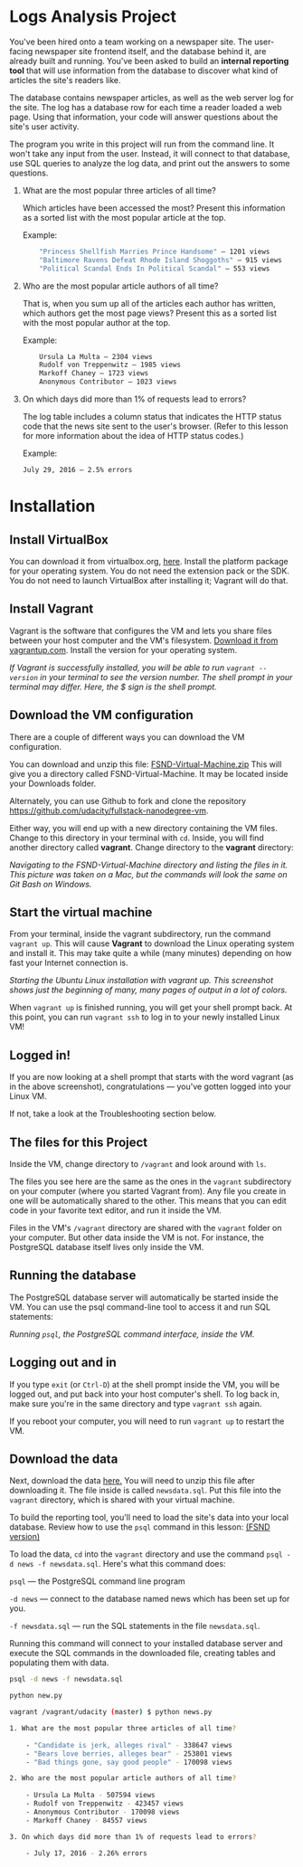 # Logs Analysis Project

You've been hired onto a team working on a newspaper site. The user-facing newspaper site frontend itself, and the database behind it, are already built and running. You've been asked to build an **internal reporting tool** that will use information from the database to discover what kind of articles the site's readers like.

The database contains newspaper articles, as well as the web server log for the site. The log has a database row for each time a reader loaded a web page. Using that information, your code will answer questions about the site's user activity.

The program you write in this project will run from the command line. It won't take any input from the user. Instead, it will connect to that database, use SQL queries to analyze the log data, and print out the answers to some questions.

1. What are the most popular three articles of all time? 

    Which articles have been accessed the most? Present this information as a sorted list with the most popular article at the top.

    Example:
    ```sh
    	"Princess Shellfish Marries Prince Handsome" — 1201 views
    	"Baltimore Ravens Defeat Rhode Island Shoggoths" — 915 views
    	"Political Scandal Ends In Political Scandal" — 553 views
    ```

2. Who are the most popular article authors of all time? 

    That is, when you sum up all of the articles each author has written, which authors get the most page views? Present this as a sorted list with the most popular author at the top.

    Example:

    ```sh
    	Ursula La Multa — 2304 views
    	Rudolf von Treppenwitz — 1985 views
    	Markoff Chaney — 1723 views
    	Anonymous Contributor — 1023 views
    ```

3. On which days did more than 1% of requests lead to errors? 

    The log table includes a column status that indicates the HTTP status code that the news site sent to the user's browser. (Refer to this lesson 	for more information about the idea of HTTP status codes.)

	Example:

    ```sh
   	July 29, 2016 — 2.5% errors
    ```

# Installation

##  Install VirtualBox

 You can download it from virtualbox.org, [here](https://www.virtualbox.org/wiki/Download_Old_Builds_5_1). Install the platform package for your operating system. You do not need the extension pack or the SDK. You do not need to launch VirtualBox after installing it; Vagrant will do that.


##  Install Vagrant

Vagrant is the software that configures the VM and lets you share files between your host computer and the VM's filesystem. [Download it from vagrantup.com](https://www.vagrantup.com/downloads.html). Install the version for your operating system.

*If Vagrant is successfully installed, you will be able to run `vagrant --version` in your terminal to see the version number.
The shell prompt in your terminal may differ. Here, the $ sign is the shell prompt.*

## Download the VM configuration

There are a couple of different ways you can download the VM configuration.

You can download and unzip this file: [FSND-Virtual-Machine.zip](https://s3.amazonaws.com/video.udacity-data.com/topher/2018/April/5acfbfa3_fsnd-virtual-machine/fsnd-virtual-machine.zip) This will give you a directory called FSND-Virtual-Machine. It may be located inside your Downloads folder.

Alternately, you can use Github to fork and clone the repository https://github.com/udacity/fullstack-nanodegree-vm.

Either way, you will end up with a new directory containing the VM files. Change to this directory in your terminal with `cd`. Inside, you will find another directory called **vagrant**. Change directory to the **vagrant** directory:

*Navigating to the FSND-Virtual-Machine directory and listing the files in it.
This picture was taken on a Mac, but the commands will look the same on Git Bash on Windows.*

## Start the virtual machine

From your terminal, inside the vagrant subdirectory, run the command `vagrant up`. This will cause **Vagrant** to download the Linux operating system and install it. This may take quite a while (many minutes) depending on how fast your Internet connection is.

*Starting the Ubuntu Linux installation with vagrant up.
This screenshot shows just the beginning of many, many pages of output in a lot of colors.*

When `vagrant up` is finished running, you will get your shell prompt back. At this point, you can run `vagrant ssh` to log in to your newly installed Linux VM!

## Logged in!

If you are now looking at a shell prompt that starts with the word vagrant (as in the above screenshot), congratulations — you've gotten logged into your Linux VM.

If not, take a look at the Troubleshooting section below.

## The files for this Project

Inside the VM, change directory to `/vagrant` and look around with `ls`.

The files you see here are the same as the ones in the `vagrant` subdirectory on your computer (where you started Vagrant from). Any file you create in one will be automatically shared to the other. This means that you can edit code in your favorite text editor, and run it inside the VM.

Files in the VM's `/vagrant` directory are shared with the `vagrant` folder on your computer. But other data inside the VM is not. For instance, the PostgreSQL database itself lives only inside the VM.

## Running the database

The PostgreSQL database server will automatically be started inside the VM. You can use the psql command-line tool to access it and run SQL statements:

*Running `psql`, the PostgreSQL command interface, inside the VM.*

## Logging out and in

If you type `exit` (or `Ctrl-D`) at the shell prompt inside the VM, you will be logged out, and put back into your host computer's shell. To log back in, make sure you're in the same directory and type `vagrant ssh` again.

If you reboot your computer, you will need to run `vagrant up` to restart the VM.

## Download the data

Next, download the data [here.](https://d17h27t6h515a5.cloudfront.net/topher/2016/August/57b5f748_newsdata/newsdata.zip) You will need to unzip this file after downloading it. The file inside is called `newsdata.sql`. Put this file into the `vagrant` directory, which is shared with your virtual machine.

To build the reporting tool, you'll need to load the site's data into your local database. Review how to use the `psql` command in this lesson: [(FSND version)](https://classroom.udacity.com/nanodegrees/nd004-ent/parts/72d6fe39-3e47-45b4-ac52-9300b146094f/modules/0f94ae26-c39d-4231-924b-b1eb6e06cf41/lessons/96869cfc-c67e-4a6c-9df2-9f93267b7be5/concepts/0b4079f5-6e64-4dd8-aee9-5c3a0db39840?contentVersion=1.0.0&contentLocale=en-us)


To load the data, `cd` into the `vagrant` directory and use the command `psql -d news -f newsdata.sql`.
Here's what this command does:

`psql` — the PostgreSQL command line program

`-d news` — connect to the database named news which has been set up for you.

`-f newsdata.sql` — run the SQL statements in the file `newsdata.sql`.

Running this command will connect to your installed database server and execute the SQL commands in the downloaded file, creating tables and populating them with data.

```sh
psql -d news -f newsdata.sql
```

```sh
python new.py
```

```sh
vagrant /vagrant/udacity (master) $ python news.py

1. What are the most popular three articles of all time?
 
    - "Candidate is jerk, alleges rival" - 338647 views
    - "Bears love berries, alleges bear" - 253801 views
    - "Bad things gone, say good people" - 170098 views

2. Who are the most popular article authors of all time?
 
    - Ursula La Multa - 507594 views
    - Rudolf von Treppenwitz - 423457 views
    - Anonymous Contributor - 170098 views
    - Markoff Chaney - 84557 views

3. On which days did more than 1% of requests lead to errors?
 
    - July 17, 2016 - 2.26% errors
```

